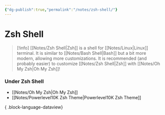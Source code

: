```yaml
---
{"dg-publish":true,"permalink":"/notes/zsh-shell/"}
---
```





# Zsh Shell
> [!info]
[[Notes/Zsh Shell\|Zsh]] is a shell for [[Notes/Linux\|Linux]] terminal. It is similar to [[Notes/Bash Shell\|Bash]] but a bit more modern, allowing more customizations.
It is recommended (and probably easier) to customize [[Notes/Zsh Shell\|Zsh]]  with [[Notes/Oh My Zsh\|Oh My Zsh]]!


### Under Zsh Shell
- [[Notes/Oh My Zsh\|Oh My Zsh]]
- [[Notes/Powerlevel10K Zsh Theme\|Powerlevel10K Zsh Theme]]

{ .block-language-dataview}

